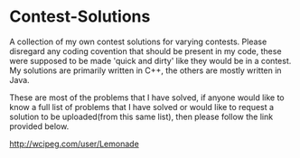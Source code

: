 Contest-Solutions
=================

A collection of my own contest solutions for varying contests. Please disregard any coding covention that should be present in my code, these were supposed to be made 'quick and dirty' like they would be in a contest. My solutions are primarily written in C++, the others are mostly written in Java.

These are most of the problems that I have solved, if anyone would like to know a full list of problems that I have solved or would like to request a solution to be uploaded(from this same list), then please follow the link provided below. 


http://wcipeg.com/user/Lemonade
